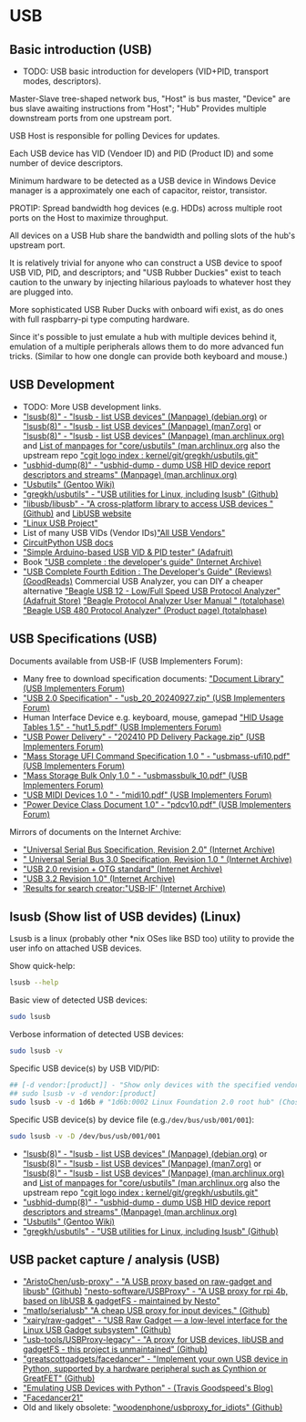 # USB

## Basic introduction (USB)
* TODO: USB basic introduction for developers (VID+PID, transport modes, descriptors).

Master-Slave tree-shaped network bus, "Host" is bus master, "Device" are bus slave awaiting instructions from "Host"; "Hub" Provides multiple downstream ports from one upstream port.

USB Host is responsible for polling Devices for updates. 

Each USB device has VID (Vendoer ID) and PID (Product ID) and some number of device descriptors.

Minimum hardware to be detected as a USB device in Windows Device manager is a approximately one each of capacitor, reistor, transistor.

PROTIP: Spread bandwidth hog devices (e.g. HDDs) across multiple root ports on the Host to maximize throughput.

All devices on a USB Hub share the bandwidth and polling slots of the hub's upstream port.

It is relatively trivial for anyone who can construct a USB device to spoof USB VID, PID, and descriptors; and "USB Rubber Duckies" exist to teach caution to the unwary by injecting hilarious payloads to whatever host they are plugged into.

More sophisticated USB Ruber Ducks with onboard wifi exist, as do ones with full raspbarry-pi type computing hardware.

Since it's possible to just emulate a hub with multiple devices behind it, emulation of a multiple peripherals allows them to do more advanced fun tricks. (Similar to how one dongle can provide both keyboard and mouse.)


## USB Development
* TODO: More USB development links.
* ["lsusb(8)" - "lsusb - list USB devices" (Manpage) (debian.org)](https://manpages.debian.org/bullseye/usbutils/lsusb.8.en.html) or ["lsusb(8)" - "lsusb - list USB devices" (Manpage) (man7.org)](https://www.man7.org/linux/man-pages/man8/lsusb.8.html) or ["lsusb(8)" - "lsusb - list USB devices" (Manpage) (man.archlinux.org)](https://man.archlinux.org/man/lsusb.8.en) and [List of manpages for "core/usbutils" (man.archlinux.org](https://man.archlinux.org/listing/core/usbutils/) also the upstream repo ["cgit logo 	index : kernel/git/gregkh/usbutils.git"](https://git.kernel.org/pub/scm/linux/kernel/git/gregkh/usbutils.git/)
* ["usbhid-dump(8)" - "usbhid-dump - dump USB HID device report descriptors and streams" (Manpage) (man.archlinux.org)](https://man.archlinux.org/man/core/usbutils/usbhid-dump.8.en)
* ["Usbutils" (Gentoo Wiki)](https://wiki.gentoo.org/wiki/Usbutils)
* ["gregkh/usbutils" - "USB utilities for Linux, including lsusb"  (Github)](https://github.com/gregkh/usbutils)
* ["libusb/libusb" - "A cross-platform library to access USB devices "  (Github)](https://github.com/libusb/libusb) and [LibUSB website](https://libusb.info/)
* ["Linux USB Project"](http://www.linux-usb.org/)
* List of many USB VIDs (Vendor IDs)["All USB Vendors"](https://devicehunt.com/all-usb-vendors)
* [CircuitPython USB docs](https://docs.circuitpython.org/en/8.2.x/shared-bindings/usb/core/index.html)
* ["Simple Arduino-based USB VID & PID tester" (Adafruit)](https://learn.adafruit.com/simple-arduino-based-usb-vid-and-pid-tester?view=all)
* Book [](http://www.janaxelson.com/usbc.htm) ["USB complete : the developer's guide" (Internet Archive)](https://archive.org/details/usbcompletedevel0004edaxel)
* ["USB Complete Fourth Edition : The Developer's Guide" (Reviews) (GoodReads)](https://www.goodreads.com/book/show/6478724-usb-complete-fourth-edition)
Commercial USB Analyzer, you can DIY a cheaper alternative ["Beagle USB 12 - Low/Full Speed USB Protocol Analyzer" (Adafruit Store)](https://www.adafruit.com/product/708) ["Beagle Protocol Analyzer User Manual " (totalphase)](https://www.totalphase.com/support/articles/200472426-beagle-protocol-analyzer-user-manual/) ["Beagle USB 480 Protocol Analyzer" (Product page) (totalphase)](https://www.totalphase.com/products/beagle-usb480/)


## USB Specifications (USB)
Documents available from USB-IF (USB Implementers Forum):
* Many free to download specification documents: ["Document Library" (USB Implementers Forum)](https://www.usb.org/documents)
* ["USB 2.0 Specification" - "usb_20_20240927.zip" (USB Implementers Forum)](https://www.usb.org/document-library/usb-20-specification)
* Human Interface Device e.g. keyboard, mouse, gamepad ["HID Usage Tables 1.5" - "hut1_5.pdf" (USB Implementers Forum)](https://www.usb.org/document-library/hid-usage-tables-15)
* ["USB Power Delivery" - "202410 PD Delivery Package.zip" (USB Implementers Forum)](https://www.usb.org/document-library/usb-power-delivery)
* ["Mass Storage UFI Command Specification 1.0 " - "usbmass-ufi10.pdf" (USB Implementers Forum)](https://www.usb.org/document-library/mass-storage-ufi-command-specification-10)
* ["Mass Storage Bulk Only 1.0 " - "usbmassbulk_10.pdf" (USB Implementers Forum)](https://www.usb.org/document-library/mass-storage-bulk-only-10)
* ["USB MIDI Devices 1.0 " - "midi10.pdf" (USB Implementers Forum)](https://www.usb.org/document-library/usb-midi-devices-10)
* ["Power Device Class Document 1.0" - "pdcv10.pdf" (USB Implementers Forum)](https://www.usb.org/document-library/power-device-class-document-10)

Mirrors of documents on the Internet Archive:
* ["Universal Serial Bus Specification, Revision 2.0" (Internet Archive)](https://archive.org/details/USB-2.0)
* [" Universal Serial Bus 3.0 Specification, Revision 1.0 " (Internet Archive)](https://archive.org/details/universalserialbus3.0specificationrevision1.0)
* ["USB 2.0 revision + OTG standard" (Internet Archive)](https://archive.org/details/usb_20_202303/)
* ["USB 3.2 Revision 1.0" (Internet Archive)](https://archive.org/details/usb-3.2-revision-1.0)
* ['Results for search creator:"USB-IF' (Internet Archive)](https://archive.org/search?query=creator%3A%22USB-IF%22)


## lsusb (Show list of USB devides) (Linux)
Lsusb is a linux (probably other *nix OSes like BSD too) utility to provide the user info on attached USB devices.

Show quick-help:
```bash
lsusb --help
```

Basic view of detected USB devices:
```bash
sudo lsusb
```

Verbose information of detected USB devices:
```bash
sudo lsusb -v 
```

Specific USB device(s) by USB VID/PID:
```bash
## [-d vendor:[product]] - "Show only devices with the specified vendor and product ID numbers (in hexadecimal)"
## sudo lsusb -v -d vendor:[product]
sudo lsusb -v -d 1d6b # "1d6b:0002 Linux Foundation 2.0 root hub" (Chosen purely for demo reasons)
```

Specific USB device(s) by device file (e.g.`/dev/bus/usb/001/001`):
```bash
sudo lsusb -v -D /dev/bus/usb/001/001
```

* ["lsusb(8)" - "lsusb - list USB devices" (Manpage) (debian.org)](https://manpages.debian.org/bullseye/usbutils/lsusb.8.en.html) or ["lsusb(8)" - "lsusb - list USB devices" (Manpage) (man7.org)](https://www.man7.org/linux/man-pages/man8/lsusb.8.html) or ["lsusb(8)" - "lsusb - list USB devices" (Manpage) (man.archlinux.org)](https://man.archlinux.org/man/lsusb.8.en) and [List of manpages for "core/usbutils" (man.archlinux.org](https://man.archlinux.org/listing/core/usbutils/) also the upstream repo ["cgit logo 	index : kernel/git/gregkh/usbutils.git"](https://git.kernel.org/pub/scm/linux/kernel/git/gregkh/usbutils.git/)
* ["usbhid-dump(8)" - "usbhid-dump - dump USB HID device report descriptors and streams" (Manpage) (man.archlinux.org)](https://man.archlinux.org/man/core/usbutils/usbhid-dump.8.en)
* ["Usbutils" (Gentoo Wiki)](https://wiki.gentoo.org/wiki/Usbutils)
* ["gregkh/usbutils" - "USB utilities for Linux, including lsusb"  (Github)](https://github.com/gregkh/usbutils)


## USB packet capture / analysis (USB)
* ["AristoChen/usb-proxy" - "A USB proxy based on raw-gadget and libusb" (Github)](https://github.com/AristoChen/usb-proxy) ["nesto-software/USBProxy" - "A USB proxy for rpi 4b, based on libUSB & gadgetFS - maintained by Nesto"](https://github.com/nesto-software/USBProxy)
* ["matlo/serialusb" "A cheap USB proxy for input devices." (Github)](https://github.com/matlo/serialusb)
* ["xairy/raw-gadget" - "USB Raw Gadget — a low-level interface for the Linux USB Gadget subsystem"  (Github)](https://github.com/xairy/raw-gadget)
* ["usb-tools/USBProxy-legacy" - "A proxy for USB devices, libUSB and gadgetFS - this project is unmaintained"  (Github)](https://github.com/usb-tools/USBProxy-legacy)
* ["greatscottgadgets/facedancer" - "Implement your own USB device in Python, supported by a hardware peripheral such as Cynthion or GreatFET"  (Github)](https://github.com/greatscottgadgets/facedancer)
* ["Emulating USB Devices with Python" - (Travis Goodspeed's Blog)](http://travisgoodspeed.blogspot.com/2012/07/emulating-usb-devices-with-python.html)
* ["Facedancer21"](https://goodfet.sourceforge.net/hardware/facedancer21/)
* Old and likely obsolete: ["woodenphone/usbproxy_for_idiots" (Github)](https://github.com/woodenphone/usbproxy_for_idiots)

